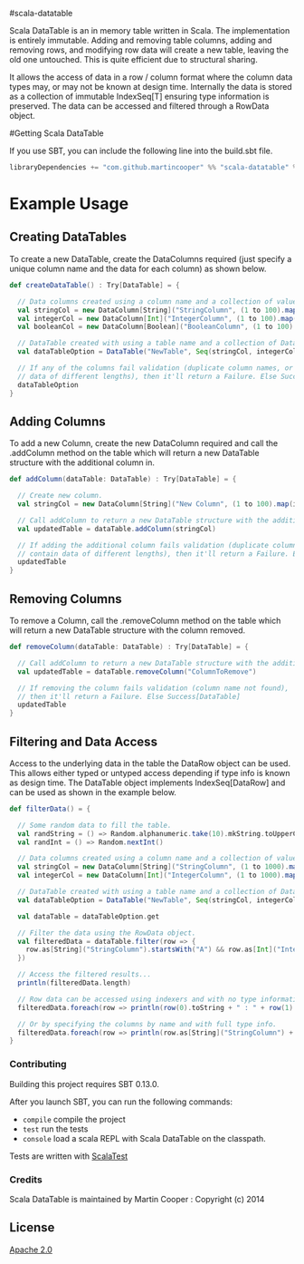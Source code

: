 #scala-datatable

Scala DataTable is an in memory table written in Scala. The implementation is entirely immutable.
Adding and removing table columns, adding and removing rows, and modifying row data will create a new table, leaving the old one untouched.
This is quite efficient due to structural sharing.

It allows the access of data in a row / column format where the column data types may, or may not be known at design time.
Internally the data is stored as a collection of immutable IndexSeq[T] ensuring type information is preserved.
The data can be accessed and filtered through a RowData object.

#Getting Scala DataTable

If you use SBT, you can include the following line into the build.sbt file.
```scala
libraryDependencies += "com.github.martincooper" %% "scala-datatable" % "0.2"
```

# Example Usage

## Creating DataTables
To create a new DataTable, create the DataColumns required (just specify a unique column name and
the data for each column) as shown below.

```scala
def createDataTable() : Try[DataTable] = {

  // Data columns created using a column name and a collection of values.
  val stringCol = new DataColumn[String]("StringColumn", (1 to 100).map(i => "Cell Value " + i))
  val integerCol = new DataColumn[Int]("IntegerColumn", (1 to 100).map(i => i * 20))
  val booleanCol = new DataColumn[Boolean]("BooleanColumn", (1 to 100).map(i => true))

  // DataTable created with using a table name and a collection of Data Columns.
  val dataTableOption = DataTable("NewTable", Seq(stringCol, integerCol, booleanCol))

  // If any of the columns fail validation (duplicate column names, or columns containing
  // data of different lengths), then it'll return a Failure. Else Success[DataTable]
  dataTableOption
}
```

## Adding Columns
To add a new Column, create the new DataColumn required and call the .addColumn method on the
table which will return a new DataTable structure with the additional column in.

```scala
def addColumn(dataTable: DataTable) : Try[DataTable] = {

  // Create new column.
  val stringCol = new DataColumn[String]("New Column", (1 to 100).map(i => "Another " + i))

  // Call addColumn to return a new DataTable structure with the additional column.
  val updatedTable = dataTable.addColumn(stringCol)

  // If adding the additional column fails validation (duplicate column names, or columns
  // contain data of different lengths), then it'll return a Failure. Else Success[DataTable]
  updatedTable
}
```

## Removing Columns
To remove a Column, call the .removeColumn method on the
table which will return a new DataTable structure with the column removed.

```scala
def removeColumn(dataTable: DataTable) : Try[DataTable] = {

  // Call addColumn to return a new DataTable structure with the additional column.
  val updatedTable = dataTable.removeColumn("ColumnToRemove")

  // If removing the column fails validation (column name not found),
  // then it'll return a Failure. Else Success[DataTable]
  updatedTable
}
```

## Filtering and Data Access
Access to the underlying data in the table the DataRow object can be used. This allows either typed or
untyped access depending if type info is known as design time. The DataTable object implements IndexSeq[DataRow]
and can be used as shown in the example below.

```scala
def filterData() = {

  // Some random data to fill the table.
  val randString = () => Random.alphanumeric.take(10).mkString.toUpperCase
  val randInt = () => Random.nextInt()

  // Data columns created using a column name and a collection of values.
  val stringCol = new DataColumn[String]("StringColumn", (1 to 1000).map(i => randString()))
  val integerCol = new DataColumn[Int]("IntegerColumn", (1 to 1000).map(i => randInt()))

  // DataTable created with using a table name and a collection of Data Columns.
  val dataTableOption = DataTable("NewTable", Seq(stringCol, integerCol))

  val dataTable = dataTableOption.get

  // Filter the data using the RowData object.
  val filteredData = dataTable.filter(row => {
    row.as[String]("StringColumn").startsWith("A") && row.as[Int]("IntegerColumn") > 10
  })

  // Access the filtered results...
  println(filteredData.length)

  // Row data can be accessed using indexers and with no type information...
  filteredData.foreach(row => println(row(0).toString + " : " + row(1).toString))

  // Or by specifying the columns by name and with full type info.
  filteredData.foreach(row => println(row.as[String]("StringColumn") + " : " + row.as[Int]("IntegerColumn").toString))
}
```

### Contributing

Building this project requires SBT 0.13.0.

After you launch SBT, you can run the following commands:

 * `compile` compile the project
 * `test` run the tests
 * `console` load a scala REPL with Scala DataTable on the classpath.

Tests are written with [ScalaTest](http://www.scalatest.org/)

### Credits

Scala DataTable is maintained by Martin Cooper : Copyright (c) 2014

## License

[Apache 2.0](http://www.apache.org/licenses/LICENSE-2.0)
